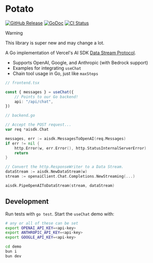 # Potato

[![GitHub Release](https://img.shields.io/github/v/release/kylecarbs/aisdk-go?color=6b9ded&sort=semver)](https://github.com/kylecarbs/aisdk-go/releases)
[![GoDoc](https://godoc.org/github.com/kylecarbs/aisdk-go?status.svg)](https://godoc.org/github.com/kylecarbs/aisdk-go)
[![CI Status](https://github.com/kylecarbs/aisdk-go/workflows/ci/badge.svg)](https://github.com/kylecarbs/aisdk-go/actions)

> [!WARNING]  
> This library is super new and may change a lot.

A Go implementation of Vercel's AI SDK [Data Stream Protocol](https://sdk.vercel.ai/docs/ai-sdk-ui/stream-protocol#data-stream-example).

- Supports OpenAI, Google, and Anthropic (with Bedrock support)
- Examples for integrating `useChat`
- Chain tool usage in Go, just like `maxSteps`

```ts
// frontend.tsx

const { messages } = useChat({
    // Points to our Go backend!
    api: "/api/chat",
})
```

```go
// backend.go

// Accept the POST request...
var req *aisdk.Chat

messages, err := aisdk.MessagesToOpenAI(req.Messages)
if err != nil {
    http.Error(w, err.Error(), http.StatusInternalServerError)
    return
}

// Convert the http.ResponseWriter to a Data Stream.
dataStream := aisdk.NewDataStream(w)
stream := openaiClient.Chat.Completions.NewStreaming(...)

aisdk.PipeOpenAIToDataStream(stream, dataStream)
```

## Development

Run tests with `go test`. Start the `useChat` demo with:

```bash
# any or all of these can be set
export OPENAI_API_KEY=<api-key>
export ANTHROPIC_API_KEY=<api-key>
export GOOGLE_API_KEY=<api-key>

cd demo
bun i
bun dev
```